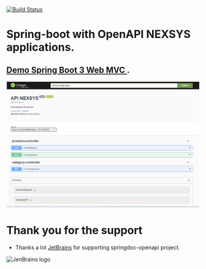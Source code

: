 [![Build Status](https://ci-cd.springdoc.org:8443/buildStatus/icon?job=springdoc-openapi-demos%2Fmaster)](https://ci-cd.springdoc.org:8443/view/springdoc-openapi-demos/job/springdoc-openapi-demos/job/master/)


# Spring-boot with OpenAPI NEXSYS applications.

## [Demo Spring Boot 3 Web MVC ](http://localhost:8080/nexsys/swagger-ui/index.html#/).


![Branching](src/main/resources/static/imag/img.png)

# **Thank you for the support**

* Thanks a lot [JetBrains](https://www.jetbrains.com/?from=springdoc-openapi) for
  supporting springdoc-openapi project.

![JenBrains logo](https://springdoc.org/img/jetbrains.svg)





